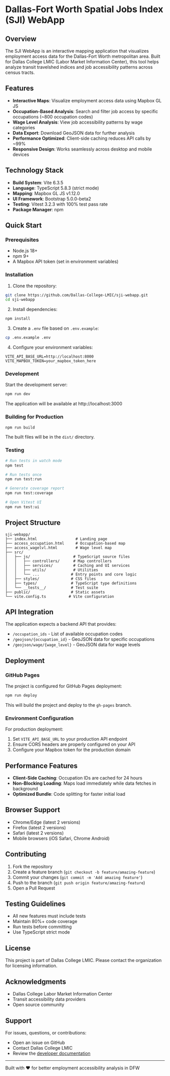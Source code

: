 # Dallas-Fort Worth Spatial Jobs Index (SJI) WebApp

## Overview

The SJI WebApp is an interactive mapping application that visualizes employment access data for the Dallas-Fort Worth metropolitan area. Built for Dallas College LMIC (Labor Market Information Center), this tool helps analyze transit travelshed indices and job accessibility patterns across census tracts.

## Features

- **Interactive Maps**: Visualize employment access data using Mapbox GL JS
- **Occupation-Based Analysis**: Search and filter job access by specific occupations (~800 occupation codes)
- **Wage Level Analysis**: View job accessibility patterns by wage categories
- **Data Export**: Download GeoJSON data for further analysis
- **Performance Optimized**: Client-side caching reduces API calls by ~99%
- **Responsive Design**: Works seamlessly across desktop and mobile devices

## Technology Stack

- **Build System**: Vite 6.3.5
- **Language**: TypeScript 5.8.3 (strict mode)
- **Mapping**: Mapbox GL JS v1.12.0
- **UI Framework**: Bootstrap 5.0.0-beta2
- **Testing**: Vitest 3.2.3 with 100% test pass rate
- **Package Manager**: npm

## Quick Start

### Prerequisites

- Node.js 18+ 
- npm 9+
- A Mapbox API token (set in environment variables)

### Installation

1. Clone the repository:
```bash
git clone https://github.com/Dallas-College-LMIC/sji-webapp.git
cd sji-webapp
```

2. Install dependencies:
```bash
npm install
```

3. Create a `.env` file based on `.env.example`:
```bash
cp .env.example .env
```

4. Configure your environment variables:
```env
VITE_API_BASE_URL=http://localhost:8000
VITE_MAPBOX_TOKEN=your_mapbox_token_here
```

### Development

Start the development server:
```bash
npm run dev
```

The application will be available at http://localhost:3000

### Building for Production

```bash
npm run build
```

The built files will be in the `dist/` directory.

### Testing

```bash
# Run tests in watch mode
npm test

# Run tests once
npm run test:run

# Generate coverage report
npm run test:coverage

# Open Vitest UI
npm run test:ui
```

## Project Structure

```
sji-webapp/
├── index.html                 # Landing page
├── access_occupation.html     # Occupation-based map
├── access_wagelvl.html        # Wage level map
├── src/
│   ├── js/                   # TypeScript source files
│   │   ├── controllers/      # Map controllers
│   │   ├── services/         # Caching and UI services
│   │   ├── utils/            # Utilities
│   │   └── ...              # Entry points and core logic
│   ├── styles/              # CSS files
│   ├── types/               # TypeScript type definitions
│   └── __tests__/           # Test suite
├── public/                  # Static assets
└── vite.config.ts          # Vite configuration
```

## API Integration

The application expects a backend API that provides:

- `/occupation_ids` - List of available occupation codes
- `/geojson/{occupation_id}` - GeoJSON data for specific occupations
- `/geojson/wage/{wage_level}` - GeoJSON data for wage levels

## Deployment

### GitHub Pages

The project is configured for GitHub Pages deployment:

```bash
npm run deploy
```

This will build the project and deploy to the `gh-pages` branch.

### Environment Configuration

For production deployment:
1. Set `VITE_API_BASE_URL` to your production API endpoint
2. Ensure CORS headers are properly configured on your API
3. Configure your Mapbox token for the production domain

## Performance Features

- **Client-Side Caching**: Occupation IDs are cached for 24 hours
- **Non-Blocking Loading**: Maps load immediately while data fetches in background
- **Optimized Bundle**: Code splitting for faster initial load

## Browser Support

- Chrome/Edge (latest 2 versions)
- Firefox (latest 2 versions)
- Safari (latest 2 versions)
- Mobile browsers (iOS Safari, Chrome Android)

## Contributing

1. Fork the repository
2. Create a feature branch (`git checkout -b feature/amazing-feature`)
3. Commit your changes (`git commit -m 'Add amazing feature'`)
4. Push to the branch (`git push origin feature/amazing-feature`)
5. Open a Pull Request

## Testing Guidelines

- All new features must include tests
- Maintain 80%+ code coverage
- Run tests before committing
- Use TypeScript strict mode

## License

This project is part of Dallas College LMIC. Please contact the organization for licensing information.

## Acknowledgments

- Dallas College Labor Market Information Center
- Transit accessibility data providers
- Open source community

## Support

For issues, questions, or contributions:
- Open an issue on GitHub
- Contact Dallas College LMIC
- Review the [developer documentation](./CLAUDE.md)

---

Built with ❤️ for better employment accessibility analysis in DFW